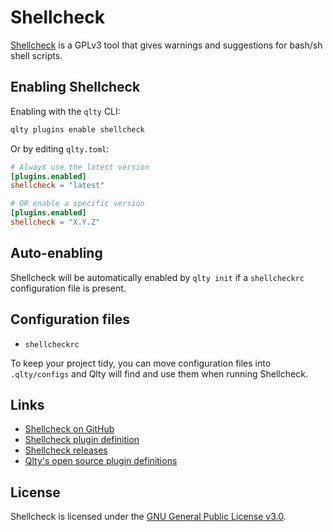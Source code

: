 # Shellcheck

[Shellcheck](https://github.com/koalaman/shellcheck) is a GPLv3 tool that gives warnings and suggestions for bash/sh shell scripts.

## Enabling Shellcheck

Enabling with the `qlty` CLI:

```bash
qlty plugins enable shellcheck
```

Or by editing `qlty.toml`:

```toml
# Always use the latest version
[plugins.enabled]
shellcheck = "latest"

# OR enable a specific version
[plugins.enabled]
shellcheck = "X.Y.Z"
```

## Auto-enabling

Shellcheck will be automatically enabled by `qlty init` if a `shellcheckrc` configuration file is present.

## Configuration files

- `shellcheckrc`

To keep your project tidy, you can move configuration files into `.qlty/configs` and Qlty will find and use them when running Shellcheck.

## Links

- [Shellcheck on GitHub](https://github.com/koalaman/shellcheck)
- [Shellcheck plugin definition](https://github.com/qltyai/plugins/tree/main/linters/shellcheck)
- [Shellcheck releases](https://github.com/koalaman/shellcheck/releases)
- [Qlty's open source plugin definitions](https://github.com/qltyai/plugins)

## License

Shellcheck is licensed under the [GNU General Public License v3.0](https://github.com/koalaman/shellcheck/blob/master/LICENSE).
